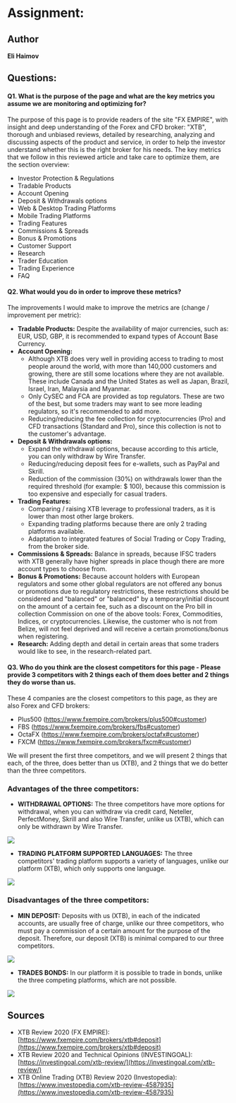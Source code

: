 # Assignment:


## Author

**Eli Haimov**


## Questions:

#### Q1. What is the purpose of the page and what are the key metrics you assume we are monitoring and optimizing for?

The purpose of this page is to provide readers of the site "FX EMPIRE", with insight and deep understanding of the Forex and CFD broker: "XTB", thorough and unbiased reviews, detailed by researching, analyzing and discussing aspects of the product and service, in order to help the investor understand whether this is the right broker for his needs.
The key metrics that we follow in this reviewed article and take care to optimize them, are the section overview:
- Investor Protection & Regulations
- Tradable Products
- Account Opening
- Deposit & Withdrawals options
- Web & Desktop Trading Platforms
- Mobile Trading Platforms
- Trading Features
- Commissions & Spreads
- Bonus & Promotions
- Customer Support
- Research
- Trader Education
- Trading Experience
- FAQ


#### Q2. What would you do in order to improve these metrics?

The improvements I would make to improve the metrics are (change / improvement per metric):
- **Tradable Products:** Despite the availability of major currencies, such as: EUR, USD, GBP, it is recommended to expand types of Account Base Currency.
- **Account Opening:** 
  * Although XTB does very well in providing access to trading to most people around the world, with more than 140,000 customers and growing, there are still some locations where they are not available. These include Canada and the United States as well as Japan, Brazil, Israel, Iran, Malaysia and Myanmar.
  * Only CySEC and FCA are provided as top regulators. These are two of the best, but some traders may want to see more leading regulators, so it's recommended to add more.
  * Reducing/reducing the fee collection for cryptocurrencies (Pro) and CFD transactions (Standard and Pro), since this collection is not to the customer's advantage.
- **Deposit & Withdrawals options:** 
  * Expand the withdrawal options, because according to this article, you can only withdraw by Wire Transfer.
  * Reducing/reducing deposit fees for e-wallets, such as PayPal and Skrill.
  * Reduction of the commission (30%) on withdrawals lower than the required threshold (for example: $ 100), because this commission is too expensive and especially for casual traders.
- **Trading Features:**
  * Comparing / raising XTB leverage to professional traders, as it is lower than most other large brokers.
  * Expanding trading platforms because there are only 2 trading platforms available.
  * Adaptation to integrated features of Social Trading or Copy Trading, from the broker side.
- **Commissions & Spreads:** Balance in spreads, because IFSC traders with XTB generally have higher spreads in place though there are more account types to choose from.
- **Bonus & Promotions:** Because account holders with European regulators and some other global regulators are not offered any bonus or promotions due to regulatory restrictions, these restrictions should be considered and "balanced" or "balanced" by a temporary/initial discount on the amount of a certain fee, such as a discount on the Pro bill in collection Commission on one of the above tools: Forex, Commodities, Indices, or cryptocurrencies. Likewise, the customer who is not from Belize, will not feel deprived and will receive a certain promotions/bonus when registering.
- **Research:** Adding depth and detail in certain areas that some traders would like to see, in the research-related part.


#### Q3. Who do you think are the closest competitors for this page - Please provide 3 competitors with 2 things each of them does better and 2 things they do worse than us.
These 4 companies are the closest competitors to this page, as they are also Forex and CFD brokers:
- Plus500 (https://www.fxempire.com/brokers/plus500#customer)
- FBS (https://www.fxempire.com/brokers/fbs#customer)
- OctaFX (https://www.fxempire.com/brokers/octafx#customer)
- FXCM (https://www.fxempire.com/brokers/fxcm#customer)

We will present the first three competitors, and we will present 2 things that each, of the three, does better than us (XTB), and 2 things that we do better than the three competitors.

### Advantages of the three competitors:

- **WITHDRAWAL OPTIONS:** The three competitors have more options for withdrawal, when you can withdraw via credit card, Neteller, PerfectMoney, Skrill and also Wire Transfer, unlike us (XTB), which can only be withdrawn by Wire Transfer.

![](https://github.com/elihaimov1992/Suiter-Final-Project/blob/master/cons2.png)




- **TRADING PLATFORM SUPPORTED LANGUAGES:** The three competitors' trading platform supports a variety of languages, unlike our platform (XTB), which only supports one language.

![](https://github.com/elihaimov1992/Suiter-Final-Project/blob/master/cons1.png)




### Disadvantages of the three competitors:

- **MIN DEPOSIT:** Deposits with us (XTB), in each of the indicated accounts, are usually free of charge, unlike our three competitors, who must pay a commission of a certain amount for the purpose of the deposit. Therefore, our deposit (XTB) is minimal compared to our three competitors.

![](https://github.com/elihaimov1992/Suiter-Final-Project/blob/master/pros1.png)




- **TRADES BONDS:** In our platform it is possible to trade in bonds, unlike the three competing platforms, which are not possible.

![](https://github.com/elihaimov1992/Suiter-Final-Project/blob/master/pros2.png)


## Sources

* XTB Review 2020 (FX EMPIRE): [https://www.fxempire.com/brokers/xtb#deposit](https://www.fxempire.com/brokers/xtb#deposit)
* XTB Review 2020 and Technical Opinions (INVESTINGOAL): [https://investingoal.com/xtb-review/](https://investingoal.com/xtb-review/)
* XTB Online Trading (XTB) Review 2020 (Investopedia): [https://www.investopedia.com/xtb-review-4587935](https://www.investopedia.com/xtb-review-4587935)
